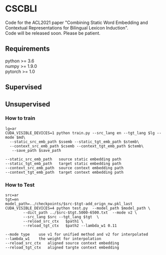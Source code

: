 # CSCBLI
Code for the ACL2021 paper "Combining Static Word Embedding and Contextual Representations for Bilingual Lexicon Induction".  
Code will be released soon. Please be patient.
## Requirements
python >= 3.6  
numpy >= 1.9.0  
pytorch >= 1.0  
## Supervised
## Unsupervised
### How to train

```
lg=ar
CUDA_VISIBLE_DEVICES=1 python train.py --src_lang en --tgt_lang $lg --mode $md\
  --static_src_emb_path $ssemb --static_tgt_emb_path $stemb\
  --context_src_emb_path $csemb --context_tgt_emb_path $ctemb\
   --save_path $save_path 
```

```
--static_src_emb_path   source static embedding path 
--static_tgt_emb_path   target static embedding path
--context_src_emb_path  source context embedding path
--context_tgt_emb_path  target context embedding path
```


### How to Test
```
src=ar
tgt=en
model_path=../checkpoints/$src-$tgt-add_orign_nw.pkl_last
CUDA_VISIBLE_DEVICES=4 python test.py  --model_path $model_path \
        --dict_path ../$src-$tgt.5000-6500.txt  --mode v2 \
        --src_lang $src --tgt_lang $tgt  \
        --reload_src_ctx   $path1 \
        --reload_tgt_ctx   $path2 --lambda_w1 0.11
```

```
--mode type    use v1 for unified method and v2 for interpolated 
--lambda_w1    the weight for interpolation
--reload_src_ctx   aligned source context embedding
--reload_tgt_ctx   aligned targte context embedding
```



